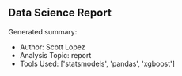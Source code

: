 ## Data Science Report

Generated summary:

- Author: Scott Lopez
- Analysis Topic: report
- Tools Used: ['statsmodels', 'pandas', 'xgboost']
